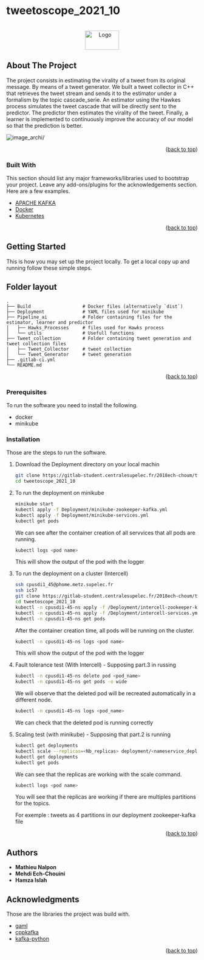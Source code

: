 # tweetoscope_2021_10


<!-- PROJECT LOGO -->
<br />
<div align="center">
  <a href="https://gitlab-student.centralesupelec.fr/2018ech-choum/tweetoscope_2021_10">
    <img src="https://img.gothru.org/283/9820106392942001866/overlay/assets/20210430082511.Ma26Qm.png?save=optimize" alt="Logo" width="90" height="50">
  </a>



  <p align="center">

  </p>
</div>



 



<!-- ABOUT THE PROJECT -->
## About The Project

The project consists in estimating the virality of a tweet from its original message. By means of a tweet generator. We built a tweet collector in C++ that retrieves the tweet stream and sends it to the estimator under a formalism by the topic cascade_serie. An estimator using the Hawkes process simulates the tweet cascade that will be directly sent to the predictor. The predictor then estimates the virality of the tweet. Finally, a learner is implemented to continuously improve the accuracy of our model so that the prediction is better.

<img src="https://pennerath.pages.centralesupelec.fr/tweetoscope/graphviz-images/ead74cb4077631acad74606a761525fe2a3228c1.svg" alt=image_archi/>

<p align="right">(<a href="#top">back to top</a>)</p>



### Built With

This section should list any major frameworks/libraries used to bootstrap your project. Leave any add-ons/plugins for the acknowledgements section. Here are a few examples.

* [APACHE KAFKA](https://kafka.apache.org/) 
* [Docker](https://maven.apache.org/) 
* [Kubernetes](https://kubernetes.io/) 


<p align="right">(<a href="#top">back to top</a>)</p>



<!-- GETTING STARTED -->
## Getting Started

This is how you may set up the project locally.
To get a local copy up and running follow these simple steps.



<!-- ROADMAP -->
## Folder layout


    .
    ├── Build                   # Docker files (alternatively `dist`)
    ├── Deployment              # YAML files used for minikube
    ├── Pipeline_ai             # Folder containing files for the estimator, learner and predictor
    │   ├── Hawks_Processes     # files used for Hawks process
    │   └── utils               # Usefull functions
    ├── Tweet_collection        # Folder containing tweet generation and tweet collection files
    │   ├── Tweet_Collector     # tweet collection
    │   └── Tweet_Generator     # tweet generation
    ├── .gitlab-ci.yml
    └── README.md




<p align="right">(<a href="#top">back to top</a>)</p>


### Prerequisites

To run the software you need to install the following.
* docker
* minikube


### Installation

Those are the steps to run the software.

1. Download the Deployment directory on your local machin
   ```sh
   git clone https://gitlab-student.centralesupelec.fr/2018ech-choum/tweetoscope_2021_10.git
   cd tweetoscope_2021_10
   ```
   
2. To run the deployment on minikube
    ```sh
    minikube start
    kubectl apply -f Deployment/minikube-zookeeper-kafka.yml
    kubectl apply -f Deployment/minikube-services.yml
    kubectl get pods
    ```
    We can see after the container creation of all servvices that all pods are running.
    ```sh
    kubectl logs <pod name> 
    ```

    This will show the output of the pod with the logger
   
3. To run the deployment on a cluster (Intercell)
    ```sh
    ssh cpusdi1_45@phome.metz.supelec.fr
    ssh ic57
    git clone https://gitlab-student.centralesupelec.fr/2018ech-choum/tweetoscope_2021_10.git
    cd tweetoscope_2021_10 
    kubectl -n cpusdi1-45-ns apply -f /Deployment/intercell-zookeeper-kafka.yml
    kubectl -n cpusdi1-45-ns apply -f /Deployment/intercell-services.yml
    kubectl -n cpusdi1-45-ns get pods
    ```
    After the container creation time, all pods will be running on the cluster.
    ```sh
    kubectl -n cpusdi1-45-ns logs <pod name>
    ```

    This will show the output of the pod with the logger

4. Fault tolerance test (With Intercell) - Supposing part.3 in russing
    ```sh
    kubectl -n cpusdi1-45-ns delete pod <pod_name>
    kubectl -n cpusdi1-45-ns get pods -o wide
    ```
    We will observe that the deleted pod will be recreated automatically in a different node.
    ```sh
    kubectl -n cpusdi1-45-ns logs <pod_name>
    ```

    We can check that the deleted pod is running correctly
5. Scaling test (with minikube) - Supposing that part.2 is running
    ```sh 
    kubectl get deployments
    kubectl scale --replicas=<Nb_replicas> deployment/<nameservice_deployment>
    kubectl get deployments
    kubectl get pods
    ```
    We can see that the replicas are working with the scale command. 
    ```sh 
    kubectl logs <pod name> 
    ```
    You will see that the replicas are working if there are multiples partitions for the topics.

    For exemple : tweets as 4 partitions in our deployment zookeeper-kafka file

    

<p align="right">(<a href="#top">back to top</a>)</p>



<!-- USAGE EXAMPLES -->





<!-- CONTACT -->
## Authors

* **Mathieu Nalpon**
* **Mehdi Ech-Chouini**
* **Hamza Islah**



<!-- ACKNOWLEDGMENTS -->
## Acknowledgments

Those are the libraries the project was build with.
* [gaml](https://github.com/HerveFrezza-Buet/gaml)
* [cppkafka](https://github.com/mfontanini/cppkafka)
* [kafka-python](https://kafka-python.readthedocs.io/en/master/)

<p align="right">(<a href="#top">back to top</a>)</p>



